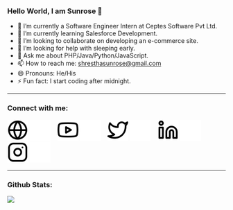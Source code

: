 ### Hello World, I am Sunrose 👋

- 🔭 I’m currently a Software Engineer Intern at Ceptes Software Pvt Ltd.
- 🌱 I’m currently learning Salesforce Development.
- 👯 I’m looking to collaborate on developing an e-commerce site.
- 🤔 I’m looking for help with sleeping early.
- 💬 Ask me about PHP/Java/Python/JavaScript.
- 📫 How to reach me: shresthasunrose@gmail.com
- 😄 Pronouns: He/His
- ⚡ Fun fact: I start coding after midnight.

---

### Connect with me:

[![website](./globe-light.svg)](https://sunroseshrestha.netlify.app#gh-light-mode-only)
[![website](./globe-dark.svg)](https://sunroseshrestha.netlify.app#gh-dark-mode-only)
&nbsp;&nbsp;
[![website](./youtube-light.svg)](https://www.youtube.com/channel/UCJ_-_Mw9_Y9h2R4Lcla7JHQ#gh-light-mode-only)
[![website](./youtube-dark.svg)](https://www.youtube.com/channel/UCJ_-_Mw9_Y9h2R4Lcla7JHQ#gh-dark-mode-only)
&nbsp;&nbsp;
[![website](./twitter-light.svg)](https://twitter.com/The_Sunrose#gh-light-mode-only)
[![website](./twitter-dark.svg)](https://twitter.com/The_Sunrose#gh-dark-mode-only)
&nbsp;&nbsp;
[![website](./linkedin-light.svg)](https://linkedin.com/in/sunrose-shrestha-3406781b6/#gh-light-mode-only)
[![website](./linkedin-dark.svg)](https://linkedin.com/in/sunrose-shrestha-3406781b6/#gh-dark-mode-only)
&nbsp;&nbsp;
[![website](./instagram-light.svg)](https://instagram.com/sunroseshrestha/#gh-light-mode-only)
[![website](./instagram-dark.svg)](https://instagram.com/sunroseshrestha/#gh-dark-mode-only)

---


### Github Stats:

<img src="https://github-readme-stats-ruby-one.vercel.app/api?username=Sunrose-Shrestha&&show_icons=true&title_color=ffffff&icon_color=bb2acf&text_color=daf7dc&bg_color=151515">



[website]: https://sunroseshrestha.netlify.app
[twitter]: https://twitter.com/The_Sunrose
[youtube]: https://www.youtube.com/channel/UCJ_-_Mw9_Y9h2R4Lcla7JHQ
[instagram]: https://www.instagram.com/5_feet__11/
[linkedin]: https://www.linkedin.com/in/sunrose-shrestha-3406781b6/
